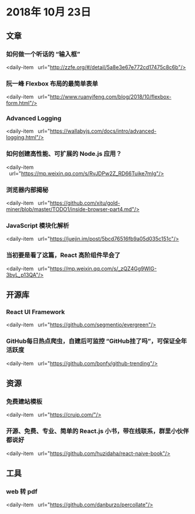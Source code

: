 # 2018年 10月 23日

## 文章

### 如何做一个听话的 “输入框”

<daily-item
  url="http://zzfe.org/#/detail/5a8e3e67e772cd17475c8c6b"/>

### 阮一峰 Flexbox 布局的最简单表单

<daily-item
  url="http://www.ruanyifeng.com/blog/2018/10/flexbox-form.html"/>

### Advanced Logging

<daily-item
  url="https://wallabyjs.com/docs/intro/advanced-logging.html"/>

### 如何创建高性能、可扩展的 Node.js 应用？

<daily-item
  url="https://mp.weixin.qq.com/s/RvJDPw2Z_RD66Tuike7mIg"/>

### 浏览器内部揭秘

<daily-item
  url="https://github.com/xitu/gold-miner/blob/master/TODO1/inside-browser-part4.md"/>

### JavaScript 模块化解析

<daily-item
  url="https://juejin.im/post/5bcd76516fb9a05d035c151c"/>

### 当初要是看了这篇，React 高阶组件早会了

<daily-item
  url="https://mp.weixin.qq.com/s/_zQZ4Gg9WIG-3byL_p13QA"/>

## 开源库

### React UI Framework

<daily-item
  url="https://github.com/segmentio/evergreen"/>

### GitHub每日热点爬虫，自建后可监控 “GitHub挂了吗”，可保证全年活跃度

<daily-item
  url="https://github.com/bonfy/github-trending"/>

## 资源

### 免费建站模板

<daily-item
  url="https://cruip.com/"/>

### 开源、免费、专业、简单的 React.js 小书，带在线联系，群里小伙伴都说好

<daily-item
  url="https://github.com/huzidaha/react-naive-book"/>

## 工具

### web 转 pdf

<daily-item
  url="https://github.com/danburzo/percollate"/>

<daily-footer/>